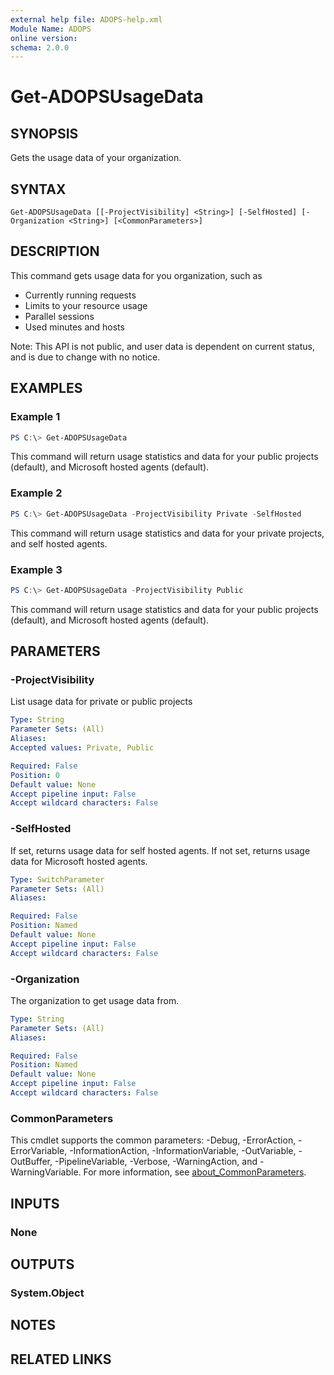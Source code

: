 ```yaml
---
external help file: ADOPS-help.xml
Module Name: ADOPS
online version:
schema: 2.0.0
---
```


# Get-ADOPSUsageData

## SYNOPSIS
Gets the usage data of your organization.

## SYNTAX

```
Get-ADOPSUsageData [[-ProjectVisibility] <String>] [-SelfHosted] [-Organization <String>] [<CommonParameters>]
```

## DESCRIPTION
This command gets usage data for you organization, such as

- Currently running requests
- Limits to your resource usage
- Parallel sessions
- Used minutes and hosts

Note: This API is not public, and user data is dependent on current status, and is due to change with no notice.

## EXAMPLES

### Example 1
```powershell
PS C:\> Get-ADOPSUsageData
```

This command will return usage statistics and data for your public projects (default), and Microsoft hosted agents (default).

### Example 2
```powershell
PS C:\> Get-ADOPSUsageData -ProjectVisibility Private -SelfHosted
```

This command will return usage statistics and data for your private projects, and self hosted agents.

### Example 3
```powershell
PS C:\> Get-ADOPSUsageData -ProjectVisibility Public
```

This command will return usage statistics and data for your public projects (default), and Microsoft hosted agents (default).

## PARAMETERS

### -ProjectVisibility
List usage data for private or public projects

```yaml
Type: String
Parameter Sets: (All)
Aliases:
Accepted values: Private, Public

Required: False
Position: 0
Default value: None
Accept pipeline input: False
Accept wildcard characters: False
```

### -SelfHosted
If set, returns usage data for self hosted agents.
If not set, returns usage data for Microsoft hosted agents.

```yaml
Type: SwitchParameter
Parameter Sets: (All)
Aliases:

Required: False
Position: Named
Default value: None
Accept pipeline input: False
Accept wildcard characters: False
```

### -Organization

The organization to get usage data from.

```yaml
Type: String
Parameter Sets: (All)
Aliases:

Required: False
Position: Named
Default value: None
Accept pipeline input: False
Accept wildcard characters: False
```

### CommonParameters
This cmdlet supports the common parameters: -Debug, -ErrorAction, -ErrorVariable, -InformationAction, -InformationVariable, -OutVariable, -OutBuffer, -PipelineVariable, -Verbose, -WarningAction, and -WarningVariable. For more information, see [about_CommonParameters](http://go.microsoft.com/fwlink/?LinkID=113216).

## INPUTS

### None

## OUTPUTS

### System.Object
## NOTES

## RELATED LINKS
